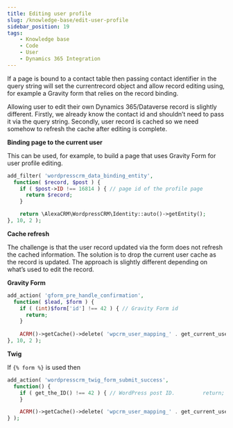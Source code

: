 ```yaml
---
title: Editing user profile
slug: /knowledge-base/edit-user-profile
sidebar_position: 19
tags:
    - Knowledge base
    - Code
    - User
    - Dynamics 365 Integration
---
```


If a page is bound to a contact table then passing contact identifier in the query string will set the currentrecord object and allow record editing using, for example a Gravity form that relies on the record binding.

Allowing user to edit their own Dynamics 365/Dataverse record is slightly different. Firstly, we already know the contact id and shouldn’t need to pass it via the query string. Secondly, user record is cached so we need somehow to refresh the cache after editing is complete.

**Binding page to the current user**

This can be used, for example, to build a page that uses Gravity Form for user profile editing.

```php
add_filter( 'wordpresscrm_data_binding_entity', 
  function( $record, $post ) {​     
    if ( $post->ID !== 16814 ) {​ // page id of the profile page
      return $record;     
    }

    return \AlexaCRM\WordpressCRM\Identity::auto()->getEntity();
}​, 10, 2 );
```

**Cache refresh**

The challenge is that the user record updated via the form does not refresh the cached information. The solution is to drop the current user cache as the record is updated. The approach is slightly different depending on what’s used to edit the record.

**Gravity Form**

```php
add_action( 'gform_pre_handle_confirmation', 
  function( $lead, $form ) {​​​​​​​
    if ( (int)$form['id'] !== 42 ) { // Gravity Form id
      return;
    }
​​​​    
    ACRM()->getCache()->delete( 'wpcrm_user_mapping_' . get_current_user_id() ); 
}​​​​​​​, 10, 2 );
```

**Twig**

If `{​​​​​​​​​​% form %}`​​​​​​​​​​ is used then

```php
add_action( 'wordpresscrm_twig_form_submit_success', 
  function() {
​​​​​​​​    if ( get_the_ID() !== 42 ) {​​​​​​​​​​ // WordPress post ID.         return;     
    }

​​​​​​​​    ACRM()->getCache()->delete( 'wpcrm_user_mapping_' . get_current_user_id() );
}​​​​​​​​​​ );
```